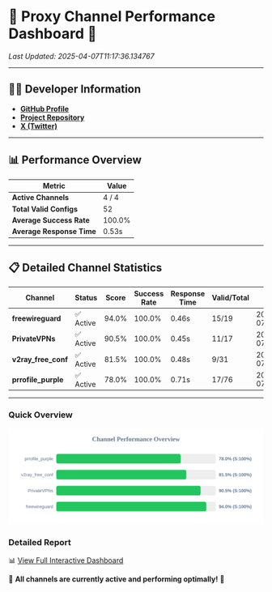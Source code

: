 # 🌟 Proxy Channel Performance Dashboard 🌟

_Last Updated: 2025-04-07T11:17:36.134767_

---

## 👩‍💻 Developer Information

- **[GitHub Profile](https://github.com/4n0nymou3)**  
- **[Project Repository](https://github.com/4n0nymou3/multi-proxy-config-fetcher)**  
- **[X (Twitter)](https://x.com/4n0nymou3)**  

---

## 📊 Performance Overview

| Metric                | Value       |
|-----------------------|-------------|
| **Active Channels**   | 4 / 4       |
| **Total Valid Configs** | 52          |
| **Average Success Rate** | 100.0%      |
| **Average Response Time** | 0.53s       |

---

## 📋 Detailed Channel Statistics

| Channel          | Status     | Score  | Success Rate | Response Time | Valid/Total | Last Success               |
|------------------|------------|--------|--------------|---------------|-------------|----------------------------|
| **freewireguard**  | ✅ Active  | 94.0%  | 100.0% | 0.46s         | 15/19       | 2025-04-07T11:17:36.132969 |
| **PrivateVPNs**  | ✅ Active  | 90.5%  | 100.0% | 0.45s         | 11/17       | 2025-04-07T11:17:35.644161 |
| **v2ray_free_conf**  | ✅ Active  | 81.5%  | 100.0% | 0.48s         | 9/31       | 2025-04-07T11:17:35.166514 |
| **prrofile_purple**  | ✅ Active  | 78.0%  | 100.0% | 0.71s         | 17/76       | 2025-04-07T11:17:34.651406 |

---

### Quick Overview
<div align="center">
  <a href="https://raw.githubusercontent.com/nullluser/NullRepo/refs/heads/main/assets/channel_stats_chart.svg">
    <img src="https://raw.githubusercontent.com/nullluser/NullRepo/refs/heads/main/assets/channel_stats_chart.svg" alt="Source Performance Statistics" width="800">
  </a>
</div>

### Detailed Report
📊 [View Full Interactive Dashboard](https://htmlpreview.github.io/?https://github.com/nullluser/NullRepo/blob/main/assets/performance_report.html)

🎉 **All channels are currently active and performing optimally!** 🎉
